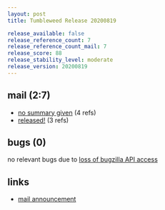 ```yaml
---
layout: post
title: Tumbleweed Release 20200819

release_available: false
release_reference_count: 7
release_reference_count_mail: 7
release_score: 88
release_stability_level: moderate
release_version: 20200819
---
```


## mail (2:7)

- [no summary given](https://github.com/boombatower/tumbleweed-review/issues/10) (4 refs)
- [released!](https://lists.opensuse.org/opensuse-factory/2020-08/msg00195.html) (3 refs)

## bugs (0)

<!--more-->

no relevant bugs due to [loss of bugzilla API access](https://bugzilla.opensuse.org/show_bug.cgi?id=1157722)



## links

- [mail announcement](https://github.com/boombatower/tumbleweed-review/issues/10)
